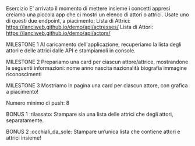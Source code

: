 Esercizio
E’ arrivato il momento di mettere insieme i concetti appresi creiamo una piccola app che ci mostri un elenco di attori o attrici.
Usate uno di questi due endpoint, a piacimento:
Lista di Attrici: https://lanciweb.github.io/demo/api/actresses/
Lista di Attori: https://lanciweb.github.io/demo/api/actors/

MILESTONE 1
Al caricamento dell'applicazione, recuperiamo la lista degli attori e delle attrici dalle API e stampiamoli in console.

MILESTONE 2
Prepariamo una card per ciascun attore/attrice, mostrandone le seguenti informazioni:
nome
anno nascita
nazionalità
biografia
immagine
riconoscimenti

MILESTONE 3
Mostriamo in pagina una card per ciascun attore, con grafica a piacimento!

Numero minimo di push: 8

BONUS 1 :rilassato:
Stampare sia una lista delle attrici che degli attori, separatamente.

BONUS 2 :occhiali_da_sole:
Stampare un’unica lista che contiene attori e attrici insieme!